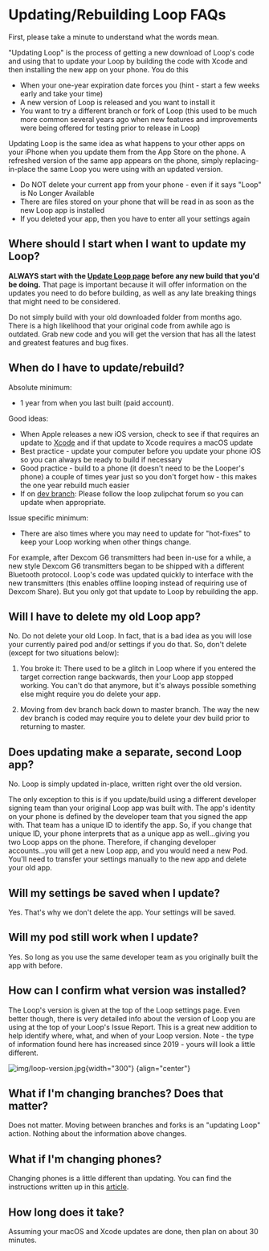 # Updating/Rebuilding Loop FAQs

First, please take a minute to understand what the words mean.

"Updating Loop" is the process of getting a new download of Loop's code and using that to update your Loop by building the code with Xcode and then installing the new app on your phone. You do this

* When your one-year expiration date forces you (hint - start a few weeks early and take your time)
* A new version of Loop is released and you want to install it
* You want to try a different branch or fork of Loop (this used to be much more common several years ago when new features and improvements were being offered for testing prior to release in Loop)

Updating Loop is the same idea as what happens to your other apps on your iPhone when you update them from the App Store on the phone. A refreshed version of the same app appears on the phone, simply replacing-in-place the same Loop you were using with an updated version.

* Do NOT delete your current app from your phone - even if it says "Loop" is No Longer Available
* There are files stored on your phone that will be read in as soon as the new Loop app is installed
* If you deleted your app, then you have to enter all your settings again

## Where should I start when I want to update my Loop?

**ALWAYS start with the [Update Loop page](../build/updating.md) before any new build that you'd be doing.** That page is important because it will offer information on the updates you need to do before building, as well as any late breaking things that might need to be considered.

Do not simply build with your old downloaded folder from months ago. There is a high likelihood that your original code from awhile ago is outdated. Grab new code and you will get the version that has all the latest and greatest features and bug fixes.

## When do I have to update/rebuild?

Absolute minimum:

* 1 year from when you last built (paid account).

Good ideas:

* When Apple releases a new iOS version, check to see if that requires an update to [Xcode](../build/step8.md#how-do-all-the-minimum-versions-relate-to-each-other) and if that update to Xcode requires a macOS update
* Best practice - update your computer before you update your phone iOS so you can always be ready to build if necessary
* Good practice - build to a phone (it doesn't need to be the Looper's phone) a couple of times year just so you don't forget how - this makes the one year rebuild much easier
* If on [dev branch](branch-faqs.md#whats-going-on-in-the-dev-branch): Please follow the loop zulipchat forum so you can update when appropriate.

Issue specific minimum:

* There are also times where you may need to update for "hot-fixes" to keep your Loop working when other things change.

For example, after Dexcom G6 transmitters had been in-use for a while, a new style Dexcom G6 transmitters began to be shipped with a different Bluetooth protocol. Loop's code was updated quickly to interface with the new transmitters (this enables offline looping instead of requiring use of Dexcom Share). But you only got that update to Loop by rebuilding the app.


## Will I have to delete my old Loop app?

No. Do not delete your old Loop. In fact, that is a bad idea as you will lose your currently paired pod and/or settings if you do that. So, don't delete (except for two situations below):

1. You broke it: There used to be a glitch in Loop where if you entered the target correction range backwards, then your Loop app stopped working. You can't do that anymore, but it's always possible something else might require you do delete your app.

2. Moving from dev branch back down to master branch. The way the new dev branch is coded may require you to delete your dev build prior to returning to master.

## Does updating make a separate, second Loop app?

No. Loop is simply updated in-place, written right over the old version.

The only exception to this is if you update/build using a different developer signing team than your original Loop app was built with. The app's identity on your phone is defined by the developer team that you signed the app with. That team has a unique ID to identify the app. So, if you change that unique ID, your phone interprets that as a unique app as well...giving you two Loop apps on the phone. Therefore, if changing developer accounts...you will get a new Loop app, and you would need a new Pod. You'll need to transfer your settings manually to the new app and delete your old app.

## Will my settings be saved when I update?

Yes. That's why we don't delete the app. Your settings will be saved.

## Will my pod still work when I update?

Yes. So long as you use the same developer team as you originally built the app with before.

## How can I confirm what version was installed?

The Loop's version is given at the top of the Loop settings page. Even better though, there is very detailed info about the version of Loop you are using at the top of your Loop's Issue Report. This is a great new addition to help identify where, what, and when of your Loop version. Note - the type of information found here has increased since 2019 - yours will look a little different.

![img/loop-version.jpg](img/loop-version.jpg){width="300"}
{align="center"}

## What if I'm changing branches? Does that matter?

Does not matter. Moving between branches and forks is an "updating Loop" action. Nothing about the information above changes.

## What if I'm changing phones?

Changing phones is a little different than updating. You can find the instructions written up in this [article](https://www.loopandlearn.org/new-device/).

## How long does it take?

Assuming your macOS and Xcode updates are done, then plan on about 30 minutes.
